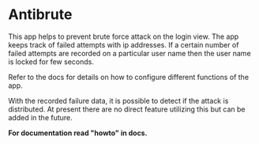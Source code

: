 Antibrute
========================
This app helps to prevent brute force attack on the login view. The app keeps 
track of failed attempts with ip addresses. If a certain number of failed attempts 
are recorded on a particular user name then the user name is locked for few 
seconds. 

Refer to the docs for details on how to configure different functions of the app.

With the recorded failure data, it is possible to detect if the attack is 
distributed. At present there are no direct feature utilizing this but can be 
added in the future. 


__For documentation read "howto" in docs.__